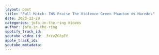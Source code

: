 ```yaml
---
layout: post
title: "Full Match: IWS Praise The Violence Green Phantom vs Maredes"
date: 2023-12-29
categories: jofo-in-the-ring videos
author: jofo-in-the-ring
spotify_track_id: 
youtube_video_id: _3rYvZG8pFY
apple_track_id: 
youtube_metadata: 
---
```

